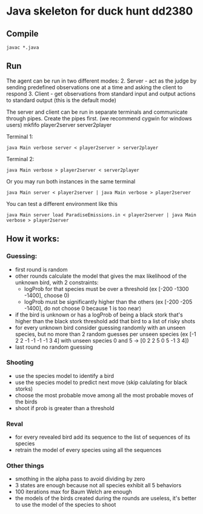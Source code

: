 # Java skeleton for duck hunt dd2380

## Compile
```
javac *.java
```
## Run
The agent can be run in two different modes:
2. Server - act as the judge by sending predefined observations one at a time
  and asking the client to respond 
3. Client - get observations from standard input and output actions to
  standard output (this is the default mode)

The server and client can be run in separate terminals and communicate
through pipes. Create the pipes first. (we recommend cygwin for windows users)
mkfifo player2server server2player

Terminal 1:
```
java Main verbose server < player2server > server2player
```

Terminal 2:
```
java Main verbose > player2server < server2player
```

Or you may run both instances in the same terminal
```
java Main server < player2server | java Main verbose > player2server
```

You can test a different environment like this
```
java Main server load ParadiseEmissions.in < player2server | java Main verbose > player2server
```

## How it works:
### Guessing:
* first round is random
* other rounds calculate the model that gives the max likelihood of the unknown bird, with 2 constraints:
  * logProb for that species must be over a threshold (ex [-200 -1300 -1400], choose 0)
  * logProb must be significantly higher than the others (ex [-200 -205 -1400], do not choose 0 because 1 is too near)
* if the bird is unknown or has a logProb of being a black stork that's higher than the black stork threshold add that bird to a list of risky shots
* for every unknown bird consider guessing randomly with an unseen species, but no more than 2 random guesses per unseen species (ex [-1 2 2 -1 -1 -1 -1 3 4] with unseen species 0 and 5 -> [0 2 2 5 0 5 -1 3 4])
* last round no random guessing
### Shooting
* use the species model to identify a bird
* use the species model to predict next move (skip calulating for black storks)
* choose the most probable move among all the most probable moves of the birds
* shoot if prob is greater than a threshold
### Reval
* for every revealed bird add its sequence to the list of sequences of its species
* retrain the model of every species using all the sequences
### Other things
* smothing in the alpha pass to avoid dividing by zero
* 3 states are enough because not all species exhibit all 5 behaviors
* 100 iterations max for Baum Welch are enough
* the models of the birds created during the rounds are useless, it's better to use the model of the species to shoot
